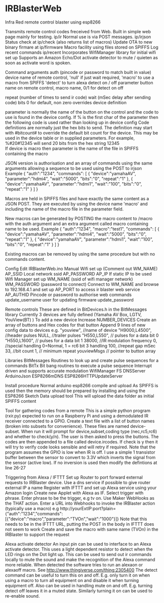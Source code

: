 # IRBlasterWeb
Infra Red remote control blaster using esp8266

Transmits remote control codes freceived from Web.
Built in simple web page mainly for testing. ip/ir
Normal use is via POST messages. ip/irjson
Status check at ip/check (also returns list of macros)
Update OTA to new binary firmare at ip/firmware
Macro facility using files stored on SPIFFS
Log recent commands ip/recent
Incorporates WifiManager library for initial wifi set up
Supports an Amazon Echo/Dot activate detector to mute / quieten as soon as activate word is spoken.

Command arguments
  auth (pincode or password to match built in value)
  device
      name of remote control,
	  'null' if just wait required,
	  'macro' to use a macro from SPIFFS
	  'detect' to turn alexa detect on / off
  parameter
      button name on remote control,
	  macro name,
	  0/1 for detect on off
      
  repeat (number of times to send ir code)
  wait (mSec delay after sending code)
  bits 0 for default, non zero overrides device definition
  
  parameter is normally the name of the button on the control and the code to use is found in the device config.
    If % is the first char of the parameter then the following code is used rather than looking up in device config
	Code definitions are normally just the hex bits to send. The definition may start with #bitcount# to override the
    default bit count for the device. This may be used in the device table or in supplied parameters. For example,
    %#20#12345 will send 20 bits from the hex string 12345	
	If device is macro then parameter is the name of the file in SPIFFS containing the macro
  
JSON version is authorisation and an array of commands using the same arguments allowing a sequence to be used using the POST to irjson
	Example
{
	"auth":"1234",
	"commands": [
		{
			"device":"yamahaAV",
			"parameter":"hdmi4",
			"wait":"5000",
			"bits":"0",
			"repeat":"1"
		},
		{
			"device":"yamahaAV",
			"parameter":"hdmi1",
			"wait":"100",
			"bits":"0",
			"repeat":"1"
		}
	]
}

Macros are held in SPIFFS files and have exactly the same content as a JSON POST. They are executed by using the device name 'macro'
and including the name of the macro file in the parameter field.

New macros can be generated by POSTING the macro content to /macro with the auth argument and an extra argument called macro containing name to be used.
Example
{
	"auth":"1234",
	"macro":"test1",
	"commands": [
		{
			"device":"yamahaAV",
			"parameter":"hdmi4",
			"wait":"5000",
			"bits":"0",
			"repeat":"1"
		},
		{
			"device":"yamahaAV",
			"parameter":"hdmi1",
			"wait":"100",
			"bits":"0",
			"repeat":"1"
		}
	]
}

Existing macros can be removed by using the same procedure but with no commands content.

Config
  Edit IRBlasterWeb.ino
	Manual Wifi set up (Comment out WM_NAME)
      AP_SSID Local network ssid
	  AP_PASSWORD 
	  AP_IP If static IP to be used
	Wifi Manager set up
	  WM_NAME (ssid of wifi manager network)
	  WM_PASSWORD (password to connect)
	  Connect to WM_NAME and browse to 192.168.4.1 and set up
	AP_PORT to access ir blaster web service
	AP_AUTHID Pincode or password to authorise web commands
	update_username user for updating firmware
	update_password
	
Remote controls
  These are defined in BitDevices.h in the BitMessages library
  Currently 3 devices are fully defined (Yamaha AV Box, LGTV, YouView(BT) )
  To add a new device
    Increase NUMBER_DEVICES
	Create an array of buttons and Hex codes for that button
	Append 9 lines of new config data to devices e.g.
      	"youview", //name of device
	    "H9000,L4500", //header pulses
	    NULL, //trailer pulses
	    "H550,L550", // pulses for a data bit 0
	    "H550,L1600", // pulses for a data bit 1
		38000, //IR modulation frequency
		0, //special handling 0=Normal, 1 = rc6 bit 3 handling
	    100, //repeat gap mSec
	    33, //bit count
	    1, // minimum repeat
	    youviewMsgs  // pointer to button array
		
Libraries
  BitMessages Routines to look up and create pulse sequences for a commands
  BitTx Bit bang routines to execute a pulse sequence
    Interrupt driven and supports accurate modulation
  WifiManager
  FS
  DNSServer
  ArduinoJson
  ESP8266mDNS
  ESP8266HTTPUpdateServer
	
Install procedure
	Normal arduino esp8266 compile and upload
	As SPIFFS is used then the memory should be prepared by installing and using the ESP8266 Sketch Data upload tool
	This will upload the data folder as initial SPIFFS content
	
Tool for gathering codes from a remote
  This is a simple python program (rxir.py) expected to run on a Raspberry Pi and using a demodulated IR receiver connected to a GPIO.
  Create a text file with a list of button names (broken into subsets for convenience). These files are named device-subset. When
  run it will prompt for device,subset,coding type (nec,rc5,rc6) and whether to check(y/n). The user is then asked to press the buttons. 
  The codes are then appended to a file called device.ircodes. If check is y then it will try to verify code looks sensible and will retry if required.
  Note that the program assumes the GPIO is low when IR is off. I use a simple 1 transistor buffer between the sensor to convert to 3.3V
  which inverts the signal from the sensor (active low). If no inversion is used then modify the defintions at line 26-27
  
Triggering from Alexa / IFTTT
  Set up Router to port forward external requests to IRBlaster device. Use a dns service if possible to give router external IP a name
  Register with IFTTT and set up Alexa service using your Amazon login
  Create new Applet with Alexa as IF. Select trigger with phrase. Enter phrase to be the trigger, e.g tv on.
  Use Maker WebHooks as the THAT action.
  Enter a URL into Webhooks to invoke the IRBlaster action (typically use a macro) e.g
    http://yourExtIP:port?plain={"auth":"1234","commands":[{"device":"macro","parameter":"TVOn","wait":"1000"}]}
    Note that this needs to be in the IFTTT URL, putting the POST in the body in IFTTT does not seem to work
  Create and save the macro with same name (TVOn) in the IRBlaster to support the request
  
Alexa activate detector
  An input pin can be used to interface to an Alexa activate detector. This uses a light dependent resistor to detect when the LED rings on
  the Dot light up. This can be used to send out ir commands locally to mute the sound and make the recognition of the Alexa command more reliable.
  When detected the software tries to run an alexaon or alexaoff macro. See http://www.thingiverse.com/thing:2305400
  The detect command can be useful to turn this on and off. E.g. only turn it on when using a macro to turn all equipment on and disable it
  when turning equipment off. Also can be used in handling mute on and off. E.g. turning detect off leaves it in a muted state. Similarly turning it on can
  be used to re-enable sound.
	
  
	

